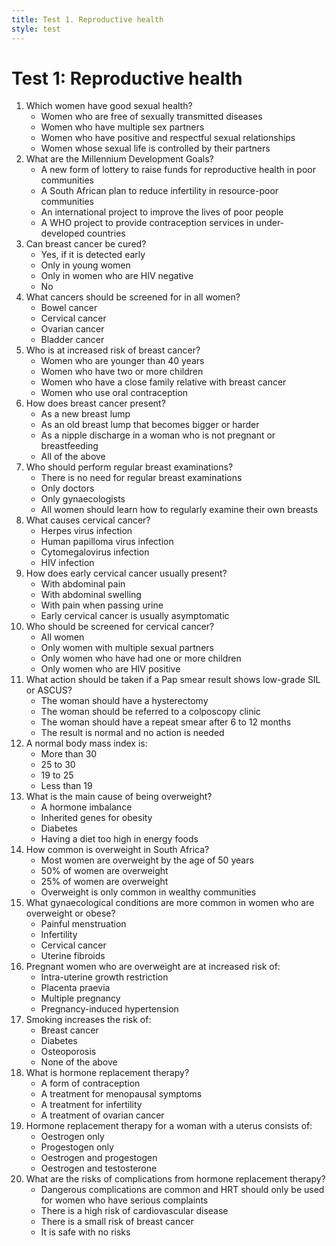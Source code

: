 ```yaml
---
title: Test 1. Reproductive health
style: test
---
```


# Test 1: Reproductive health

1.	Which women have good sexual health?
	-	Women who are free of sexually transmitted diseases
	-	Women who have multiple sex partners
	+	Women who have positive and respectful sexual relationships
	-	Women whose sexual life is controlled by their partners
2.	What are the Millennium Development Goals?
	-	A new form of lottery to raise funds for reproductive health in poor communities
	-	A South African plan to reduce infertility in resource-poor communities
	+	An international project to improve the lives of poor people
	-	A WHO project to provide contraception services in under-developed countries
3.	Can breast cancer be cured?
	+	Yes, if it is detected early
	-	Only in young women
	-	Only in women who are HIV negative
	-	No
4.	What cancers should be screened for in all women?
	-	Bowel cancer
	+	Cervical cancer
	-	Ovarian cancer
	-	Bladder cancer
5.	Who is at increased risk of breast cancer?
	-	Women who are younger than 40 years
	-	Women who have two or more children
	+	Women who have a close family relative with breast cancer
	-	Women who use oral contraception
6.	How does breast cancer present?
	-	As a new breast lump
	-	As an old breast lump that becomes bigger or harder
	-	As a nipple discharge in a woman who is not pregnant or breastfeeding
	+	All of the above
7.	Who should perform regular breast examinations?
	-	There is no need for regular breast examinations
	-	Only doctors
	-	Only gynaecologists
	+	All women should learn how to regularly examine their own breasts
8.	What causes cervical cancer?
	-	Herpes virus infection
	+	Human papilloma virus infection
	-	Cytomegalovirus infection
	-	HIV infection
9.	How does early cervical cancer usually present?
	-	With abdominal pain
	-	With abdominal swelling
	-	With pain when passing urine
	+	Early cervical cancer is usually asymptomatic
10.	Who should be screened for cervical cancer?
	+	All women
	-	Only women with multiple sexual partners
	-	Only women who have had one or more children
	-	Only women who are HIV positive
11.	What action should be taken if a Pap smear result shows low-grade SIL or ASCUS?
	-	The woman should have a hysterectomy
	-	The woman should be referred to a colposcopy clinic
	+	The woman should have a repeat smear after 6 to 12 months
	-	The result is normal and no action is needed
12.	A normal body mass index is:
	-	More than 30
	-	25 to 30
	+	19 to 25
	-	Less than 19
13.	What is the main cause of being overweight?
	-	A hormone imbalance
	-	Inherited genes for obesity
	-	Diabetes
	+	Having a diet too high in energy foods
14.	How common is overweight in South Africa?
	-	Most women are overweight by the age of 50 years
	+	50% of women are overweight
	-	25% of women are overweight
	-	Overweight is only common in wealthy communities
15.	What gynaecological conditions are more common in women who are overweight or obese?
	-	Painful menstruation
	+	Infertility
	-	Cervical cancer
	-	Uterine fibroids
16.	Pregnant women who are overweight are at increased risk of:
	-	Intra-uterine growth restriction
	-	Placenta praevia
	-	Multiple pregnancy
	+	Pregnancy-induced hypertension
17.	Smoking increases the risk of:
	-	Breast cancer
	-	Diabetes
	+	Osteoporosis
	-	None of the above
18.	What is hormone replacement therapy?
	-	A form of contraception
	+	A treatment for menopausal symptoms
	-	A treatment for infertility
	-	A treatment of ovarian cancer
19.	Hormone replacement therapy for a woman with a uterus consists of:
	-	Oestrogen only
	-	Progestogen only
	+	Oestrogen and progestogen
	-	Oestrogen and testosterone
20.	What are the risks of complications from hormone replacement therapy?
	-	Dangerous complications are common and HRT should only be used for women who have serious complaints
	-	There is a high risk of cardiovascular disease
	+	There is a small risk of breast cancer
	-	It is safe with no risks
